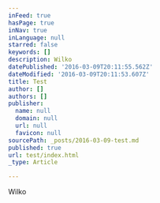 ```yaml
---
inFeed: true
hasPage: true
inNav: true
inLanguage: null
starred: false
keywords: []
description: Wilko
datePublished: '2016-03-09T20:11:55.562Z'
dateModified: '2016-03-09T20:11:53.607Z'
title: Test
author: []
authors: []
publisher:
  name: null
  domain: null
  url: null
  favicon: null
sourcePath: _posts/2016-03-09-test.md
published: true
url: test/index.html
_type: Article

---
```

Wilko